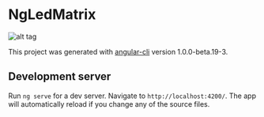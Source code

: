 # NgLedMatrix
![alt tag](https://raw.githubusercontent.com/sadiqawos/angular2-pixel-matrix/ng-pixel-display.gif)

This project was generated with [angular-cli](https://github.com/angular/angular-cli) version 1.0.0-beta.19-3.

## Development server
Run `ng serve` for a dev server. Navigate to `http://localhost:4200/`. The app will automatically reload if you change any of the source files.
